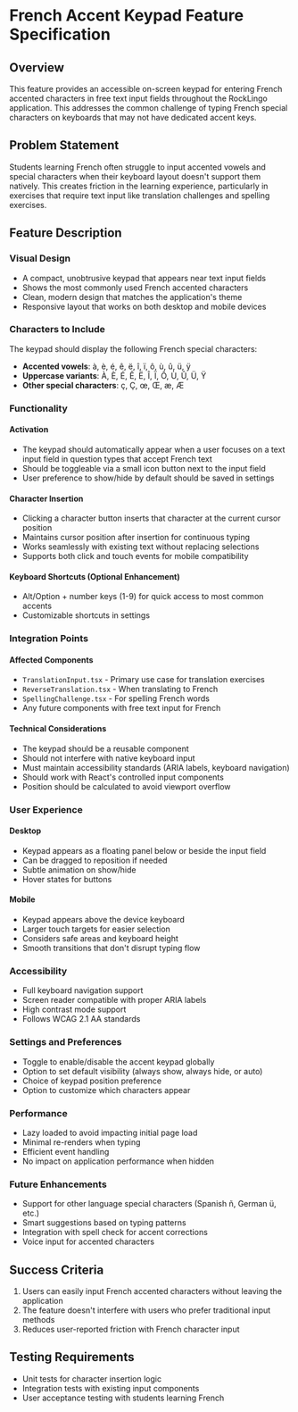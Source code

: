 # French Accent Keypad Feature Specification

## Overview
This feature provides an accessible on-screen keypad for entering French accented characters in free text input fields throughout the RockLingo application. This addresses the common challenge of typing French special characters on keyboards that may not have dedicated accent keys.

## Problem Statement
Students learning French often struggle to input accented vowels and special characters when their keyboard layout doesn't support them natively. This creates friction in the learning experience, particularly in exercises that require text input like translation challenges and spelling exercises.

## Feature Description

### Visual Design
- A compact, unobtrusive keypad that appears near text input fields
- Shows the most commonly used French accented characters
- Clean, modern design that matches the application's theme
- Responsive layout that works on both desktop and mobile devices

### Characters to Include
The keypad should display the following French special characters:
- **Accented vowels**: à, è, é, ê, ë, î, ï, ô, ù, û, ü, ÿ
- **Uppercase variants**: À, È, É, Ê, Ë, Î, Ï, Ô, Ù, Û, Ü, Ÿ
- **Other special characters**: ç, Ç, œ, Œ, æ, Æ

### Functionality

#### Activation
- The keypad should automatically appear when a user focuses on a text input field in question types that accept French text
- Should be toggleable via a small icon button next to the input field
- User preference to show/hide by default should be saved in settings

#### Character Insertion
- Clicking a character button inserts that character at the current cursor position
- Maintains cursor position after insertion for continuous typing
- Works seamlessly with existing text without replacing selections
- Supports both click and touch events for mobile compatibility

#### Keyboard Shortcuts (Optional Enhancement)
- Alt/Option + number keys (1-9) for quick access to most common accents
- Customizable shortcuts in settings

### Integration Points

#### Affected Components
- `TranslationInput.tsx` - Primary use case for translation exercises
- `ReverseTranslation.tsx` - When translating to French
- `SpellingChallenge.tsx` - For spelling French words
- Any future components with free text input for French

#### Technical Considerations
- The keypad should be a reusable component
- Should not interfere with native keyboard input
- Must maintain accessibility standards (ARIA labels, keyboard navigation)
- Should work with React's controlled input components
- Position should be calculated to avoid viewport overflow

### User Experience

#### Desktop
- Keypad appears as a floating panel below or beside the input field
- Can be dragged to reposition if needed
- Subtle animation on show/hide
- Hover states for buttons

#### Mobile
- Keypad appears above the device keyboard
- Larger touch targets for easier selection
- Considers safe areas and keyboard height
- Smooth transitions that don't disrupt typing flow

### Accessibility
- Full keyboard navigation support
- Screen reader compatible with proper ARIA labels
- High contrast mode support
- Follows WCAG 2.1 AA standards

### Settings and Preferences
- Toggle to enable/disable the accent keypad globally
- Option to set default visibility (always show, always hide, or auto)
- Choice of keypad position preference
- Option to customize which characters appear

### Performance
- Lazy loaded to avoid impacting initial page load
- Minimal re-renders when typing
- Efficient event handling
- No impact on application performance when hidden

### Future Enhancements
- Support for other language special characters (Spanish ñ, German ü, etc.)
- Smart suggestions based on typing patterns
- Integration with spell check for accent corrections
- Voice input for accented characters

## Success Criteria
1. Users can easily input French accented characters without leaving the application
2. The feature doesn't interfere with users who prefer traditional input methods
3. Reduces user-reported friction with French character input

## Testing Requirements
- Unit tests for character insertion logic
- Integration tests with existing input components
- User acceptance testing with students learning French